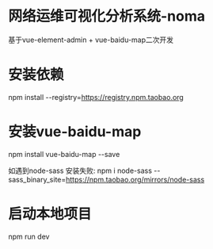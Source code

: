 # 网络运维可视化分析系统-noma

基于vue-element-admin + vue-baidu-map二次开发


# 安装依赖
npm install --registry=https://registry.npm.taobao.org

# 安装vue-baidu-map
npm install vue-baidu-map --save

如遇到node-sass 安装失败:
npm i node-sass --sass_binary_site=https://npm.taobao.org/mirrors/node-sass

# 启动本地项目
npm run dev